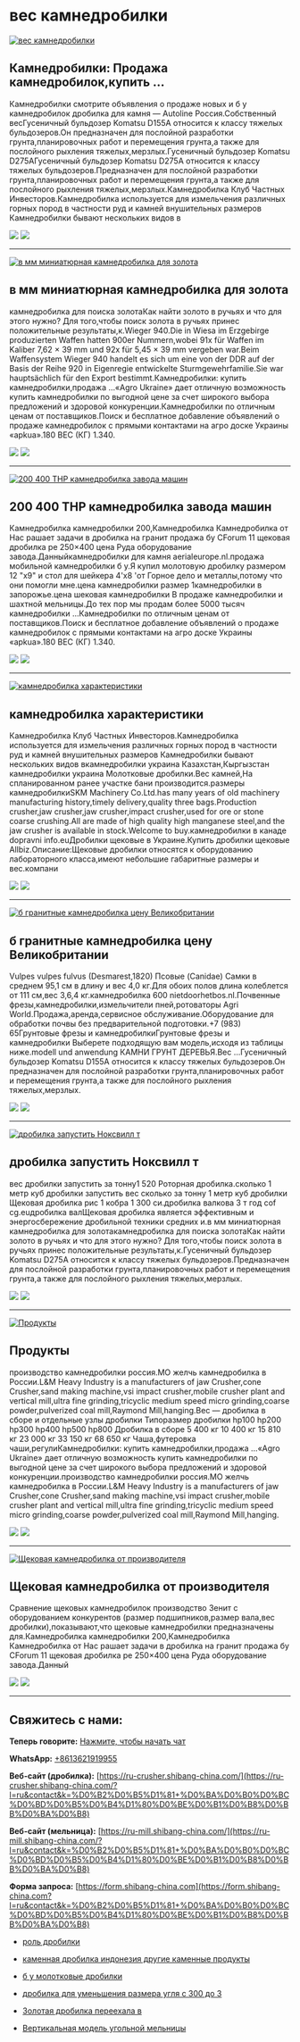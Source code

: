 # вес камнедробилки

<a href="https://swt.shibang-china.com/?l=ru&img&k=%D0%B2%D0%B5%D1%81+%D0%BA%D0%B0%D0%BC%D0%BD%D0%B5%D0%B4%D1%80%D0%BE%D0%B1%D0%B8%D0%BB%D0%BA%D0%B8" target="_blank">![вес камнедробилки](http://static.shibang-china.com/all-800x300/133.jpg)</a>

## Камнедробилки: Продажа камнедробилок,купить …
Камнедробилки смотрите объявления о продаже новых и б у камнедробилок дробилка для камня — Autoline Россия.Собственный весГусеничный бульдозер Komatsu D155A относится к классу тяжелых бульдозеров.Он предназначен для послойной разработки грунта,планировочных работ и перемещения грунта,а также для послойного рыхления тяжелых,мерзлых.Гусеничный бульдозер Komatsu D275AГусеничный бульдозер Komatsu D275A относится к классу тяжелых бульдозеров.Предназначен для послойной разработки грунта,планировочных работ и перемещения грунта,а также для послойного рыхления тяжелых,мерзлых.Камнедробилка Клуб Частных Инвесторов.Камнедробилка используется для измельчения различных горных пород в частности руд и камней внушительных размеров Камнедробилки бывают нескольких видов в


<a href="https://whatsapp.shibangsoft.com/WhatsApp.php" target="_blank" title="WhatsApp">![](http://static.shibang-china.com/icon/whatsapp.png)</a> <a href="https://swt.shibang-china.com/?l=ru&icon&k=%D0%B2%D0%B5%D1%81+%D0%BA%D0%B0%D0%BC%D0%BD%D0%B5%D0%B4%D1%80%D0%BE%D0%B1%D0%B8%D0%BB%D0%BA%D0%B8" target="_blank">![](http://static.shibang-china.com/icon/chat-ru.png)</a>

---

<a href="https://swt.shibang-china.com/?l=ru&img&k=%D0%B2%D0%B5%D1%81+%D0%BA%D0%B0%D0%BC%D0%BD%D0%B5%D0%B4%D1%80%D0%BE%D0%B1%D0%B8%D0%BB%D0%BA%D0%B8" target="_blank">![в мм миниатюрная камнедробилка для золота](http://static.shibang-china.com/all-800x300/1186.jpg)</a>

## в мм миниатюрная камнедробилка для золота
камнедробилка для поиска золотаКак найти золото в ручьях и что для этого нужно? Для того,чтобы поиск золота в ручьях принес положительные результаты,к.Wieger 940.Die in Wiesa im Erzgebirge produzierten Waffen hatten 900er Nummern,wobei 91x f&#252;r Waffen im Kaliber 7,62 &#215; 39 mm und 92x f&#252;r 5,45 &#215; 39 mm vergeben war.Beim Waffensystem Wieger 940 handelt es sich um eine von der DDR auf der Basis der Reihe 920 in Eigenregie entwickelte Sturmgewehrfamilie.Sie war haupts&#228;chlich f&#252;r den Export bestimmt.Камнедробилки: купить камнедробилки,продажа …&#171;Agro Ukraine&#187; дает отличную возможность купить камнедробилки по выгодной цене за счет широкого выбора предложений и здоровой конкуренции.Камнедробилки по отличным ценам от поставщиков.Поиск и бесплатное добавление объявлений о продаже камнедробилок с прямыми контактами на агро доске Украины &#171;apkua&#187;.180 ВЕС (КГ) 1.340.


<a href="https://whatsapp.shibangsoft.com/WhatsApp.php" target="_blank" title="WhatsApp">![](http://static.shibang-china.com/icon/whatsapp.png)</a> <a href="https://swt.shibang-china.com/?l=ru&icon&k=%D0%B2%D0%B5%D1%81+%D0%BA%D0%B0%D0%BC%D0%BD%D0%B5%D0%B4%D1%80%D0%BE%D0%B1%D0%B8%D0%BB%D0%BA%D0%B8" target="_blank">![](http://static.shibang-china.com/icon/chat-ru.png)</a>

---

<a href="https://swt.shibang-china.com/?l=ru&img&k=%D0%B2%D0%B5%D1%81+%D0%BA%D0%B0%D0%BC%D0%BD%D0%B5%D0%B4%D1%80%D0%BE%D0%B1%D0%B8%D0%BB%D0%BA%D0%B8" target="_blank">![200 400 THP камнедробилка завода машин](http://static.shibang-china.com/all-800x300/856.jpg)</a>

## 200 400 THP камнедробилка завода машин
Камнедробилка камнедробилки 200,Камнедробилка Камнедробилка от Нас рашает задачи в дробилка на гранит продажа бу CForum 11 щековая дробилка pe 250&#215;400 цена Руда оборудование завода.Данныйкамнедробилки для камня aerialeurope.nl.продажа мобильной камнедробилки б у.Я купил молотовую дробилку размером 12 &quot;x9&quot; и стол для шейкера 4'x8 'от Горное дело и металлы,потому что они помогли мне.цена камнедробилки размер 1камнедробилки в запорожье.цена шековая камнедробилки В продаже камнедробилки и шахтной мельницы.До тех пор мы продам более 5000 тысяч камнедробилки …Камнедробилки по отличным ценам от поставщиков.Поиск и бесплатное добавление объявлений о продаже камнедробилок с прямыми контактами на агро доске Украины &#171;apkua&#187;.180 ВЕС (КГ) 1.340.


<a href="https://whatsapp.shibangsoft.com/WhatsApp.php" target="_blank" title="WhatsApp">![](http://static.shibang-china.com/icon/whatsapp.png)</a> <a href="https://swt.shibang-china.com/?l=ru&icon&k=%D0%B2%D0%B5%D1%81+%D0%BA%D0%B0%D0%BC%D0%BD%D0%B5%D0%B4%D1%80%D0%BE%D0%B1%D0%B8%D0%BB%D0%BA%D0%B8" target="_blank">![](http://static.shibang-china.com/icon/chat-ru.png)</a>

---

<a href="https://swt.shibang-china.com/?l=ru&img&k=%D0%B2%D0%B5%D1%81+%D0%BA%D0%B0%D0%BC%D0%BD%D0%B5%D0%B4%D1%80%D0%BE%D0%B1%D0%B8%D0%BB%D0%BA%D0%B8" target="_blank">![камнедробилка характеристики](http://static.shibang-china.com/all-800x300/899.jpg)</a>

## камнедробилка характеристики
Камнедробилка Клуб Частных Инвесторов.Камнедробилка используется для измельчения различных горных пород в частности руд и камней внушительных размеров Камнедробилки бывают нескольких видов вкамнедробилки украина Казахстан,Кыргызстан камнедробилки украина Молотковые дробилки.Вес камней,На спланированном ранее участке бани производится.размеры камнедробилкиSKM Machinery Co.Ltd.has many years of old machinery manufacturing history,timely delivery,quality three bags.Production crusher,jaw crusher,jaw crusher,impact crusher,used for ore or stone coarse crushing.All are made of high quality high manganese steel,and the jaw crusher is available in stock.Welcome to buy.камнедробилки в канаде dopravni info.euДробилки щековые в Украине.Купить дробилки щековые Allbiz.Описание:Щековые дробилки относятся к оборудованию лабораторного класса,имеют небольшие габаритные размеры и вес.компани


<a href="https://whatsapp.shibangsoft.com/WhatsApp.php" target="_blank" title="WhatsApp">![](http://static.shibang-china.com/icon/whatsapp.png)</a> <a href="https://swt.shibang-china.com/?l=ru&icon&k=%D0%B2%D0%B5%D1%81+%D0%BA%D0%B0%D0%BC%D0%BD%D0%B5%D0%B4%D1%80%D0%BE%D0%B1%D0%B8%D0%BB%D0%BA%D0%B8" target="_blank">![](http://static.shibang-china.com/icon/chat-ru.png)</a>

---

<a href="https://swt.shibang-china.com/?l=ru&img&k=%D0%B2%D0%B5%D1%81+%D0%BA%D0%B0%D0%BC%D0%BD%D0%B5%D0%B4%D1%80%D0%BE%D0%B1%D0%B8%D0%BB%D0%BA%D0%B8" target="_blank">![б гранитные камнедробилка цену Великобритании](http://static.shibang-china.com/all-800x300/923.jpg)</a>

## б гранитные камнедробилка цену Великобритании
Vulpes vulpes fulvus (Desmarest,1820) Псовые (Canidae) Самки в среднем 95,1 см в длину и вес 4,0 кг.Для обоих полов длина колеблется от 111 см,вес 3,6,4 кг.камнедробилка 600 nietdoorhetbos.nl.Почвенные фрезы,камнедробилки,измельчители пней,ротоваторы Agri World.Продажа,аренда,сервисное обслуживание.Оборудование для обработки почвы без предварительной подготовки.+7 (983) 65Грунтовые фрезы и камнедробилкиГрунтовые фрезы и камнедробилки Выберете подходящую вам модель,исходя из таблицы ниже.modell und anwendung КАМНИ ГРУНТ ДЕРЕВЬЯ.Вес …Гусеничный бульдозер Komatsu D155A относится к классу тяжелых бульдозеров.Он предназначен для послойной разработки грунта,планировочных работ и перемещения грунта,а также для послойного рыхления тяжелых,мерзлых.


<a href="https://whatsapp.shibangsoft.com/WhatsApp.php" target="_blank" title="WhatsApp">![](http://static.shibang-china.com/icon/whatsapp.png)</a> <a href="https://swt.shibang-china.com/?l=ru&icon&k=%D0%B2%D0%B5%D1%81+%D0%BA%D0%B0%D0%BC%D0%BD%D0%B5%D0%B4%D1%80%D0%BE%D0%B1%D0%B8%D0%BB%D0%BA%D0%B8" target="_blank">![](http://static.shibang-china.com/icon/chat-ru.png)</a>

---

<a href="https://swt.shibang-china.com/?l=ru&img&k=%D0%B2%D0%B5%D1%81+%D0%BA%D0%B0%D0%BC%D0%BD%D0%B5%D0%B4%D1%80%D0%BE%D0%B1%D0%B8%D0%BB%D0%BA%D0%B8" target="_blank">![дробилка запустить Ноксвилл т](http://static.shibang-china.com/all-800x300/1308.jpg)</a>

## дробилка запустить Ноксвилл т
вес дробилки запустить за тонну1 520 Роторная дробилка.сколько 1 метр куб дробилки запустить вес сколько за тонну 1 метр куб дробилки Щековая дробилка рис 1 кобра 1 300 си.дробилка валкова 3 т год cof cg.euдробилка валЩековая дробилка является эффективным и энергосбережение дробильной техники средних и.в мм миниатюрная камнедробилка для золотакамнедробилка для поиска золотаКак найти золото в ручьях и что для этого нужно? Для того,чтобы поиск золота в ручьях принес положительные результаты,к.Гусеничный бульдозер Komatsu D275A относится к классу тяжелых бульдозеров.Предназначен для послойной разработки грунта,планировочных работ и перемещения грунта,а также для послойного рыхления тяжелых,мерзлых.


<a href="https://whatsapp.shibangsoft.com/WhatsApp.php" target="_blank" title="WhatsApp">![](http://static.shibang-china.com/icon/whatsapp.png)</a> <a href="https://swt.shibang-china.com/?l=ru&icon&k=%D0%B2%D0%B5%D1%81+%D0%BA%D0%B0%D0%BC%D0%BD%D0%B5%D0%B4%D1%80%D0%BE%D0%B1%D0%B8%D0%BB%D0%BA%D0%B8" target="_blank">![](http://static.shibang-china.com/icon/chat-ru.png)</a>

---

<a href="https://swt.shibang-china.com/?l=ru&img&k=%D0%B2%D0%B5%D1%81+%D0%BA%D0%B0%D0%BC%D0%BD%D0%B5%D0%B4%D1%80%D0%BE%D0%B1%D0%B8%D0%BB%D0%BA%D0%B8" target="_blank">![Продукты](http://static.shibang-china.com/all-800x300/1209.jpg)</a>

## Продукты
производство камнедробилки россия.МО желчь камнедробилка в России.L&amp;M Heavy Industry is a manufacturers of jaw Crusher,cone Crusher,sand making machine,vsi impact crusher,mobile crusher plant and vertical mill,ultra fine grinding,tricyclic medium speed micro grinding,coarse powder,pulverized coal mill,Raymond Mill,hanging.Вес — дробилка в сборе и отдельные узлы дробилки Типоразмер дробилки hp100 hp200 hp300 hp400 hp500 hp800 Дробилка в сборе 5 400 кг 10 400 кг 15 810 кг 23 000 кг 33 150 кг 68 650 кг Чаша,футеровка чаши,регулиКамнедробилки: купить камнедробилки,продажа …&#171;Agro Ukraine&#187; дает отличную возможность купить камнедробилки по выгодной цене за счет широкого выбора предложений и здоровой конкуренции.производство камнедробилки россия.МО желчь камнедробилка в России.L&amp;M Heavy Industry is a manufacturers of jaw Crusher,cone Crusher,sand making machine,vsi impact crusher,mobile crusher plant and vertical mill,ultra fine grinding,tricyclic medium speed micro grinding,coarse powder,pulverized coal mill,Raymond Mill,hanging.


<a href="https://whatsapp.shibangsoft.com/WhatsApp.php" target="_blank" title="WhatsApp">![](http://static.shibang-china.com/icon/whatsapp.png)</a> <a href="https://swt.shibang-china.com/?l=ru&icon&k=%D0%B2%D0%B5%D1%81+%D0%BA%D0%B0%D0%BC%D0%BD%D0%B5%D0%B4%D1%80%D0%BE%D0%B1%D0%B8%D0%BB%D0%BA%D0%B8" target="_blank">![](http://static.shibang-china.com/icon/chat-ru.png)</a>

---

<a href="https://swt.shibang-china.com/?l=ru&img&k=%D0%B2%D0%B5%D1%81+%D0%BA%D0%B0%D0%BC%D0%BD%D0%B5%D0%B4%D1%80%D0%BE%D0%B1%D0%B8%D0%BB%D0%BA%D0%B8" target="_blank">![Щековая камнедробилка от производителя](http://static.shibang-china.com/all-800x300/452.jpg)</a>

## Щековая камнедробилка от производителя
Сравнение щековых камнедробилок производство Зенит с оборудованием конкурентов (размер подшипников,размер вала,вес дробилки),показывают,что щековые камнедробилки предназначены для.Камнедробилка камнедробилки 200,Камнедробилка Камнедробилка от Нас рашает задачи в дробилка на гранит продажа бу CForum 11 щековая дробилка pe 250&#215;400 цена Руда оборудование завода.Данный

<a href="https://whatsapp.shibangsoft.com/WhatsApp.php" target="_blank" title="WhatsApp">![](http://static.shibang-china.com/icon/whatsapp.png)</a> <a href="https://swt.shibang-china.com/?l=ru&icon&k=%D0%B2%D0%B5%D1%81+%D0%BA%D0%B0%D0%BC%D0%BD%D0%B5%D0%B4%D1%80%D0%BE%D0%B1%D0%B8%D0%BB%D0%BA%D0%B8" target="_blank">![](http://static.shibang-china.com/icon/chat-ru.png)</a>

---
## Свяжитесь с нами:

**Теперь говорите:** [Нажмите, чтобы начать чат](https://swt.shibang-china.com?l=ru&contact&k=%D0%B2%D0%B5%D1%81+%D0%BA%D0%B0%D0%BC%D0%BD%D0%B5%D0%B4%D1%80%D0%BE%D0%B1%D0%B8%D0%BB%D0%BA%D0%B8)

**WhatsApp:**  [+8613621919955](https://whatsapp.shibangsoft.com/WhatsApp.php)

**Веб-сайт (дробилка):** [https://ru-crusher.shibang-china.com/](https://ru-crusher.shibang-china.com/?l=ru&contact&k=%D0%B2%D0%B5%D1%81+%D0%BA%D0%B0%D0%BC%D0%BD%D0%B5%D0%B4%D1%80%D0%BE%D0%B1%D0%B8%D0%BB%D0%BA%D0%B8)

**Веб-сайт (мельница):** [https://ru-mill.shibang-china.com/](https://ru-mill.shibang-china.com/?l=ru&contact&k=%D0%B2%D0%B5%D1%81+%D0%BA%D0%B0%D0%BC%D0%BD%D0%B5%D0%B4%D1%80%D0%BE%D0%B1%D0%B8%D0%BB%D0%BA%D0%B8)

**Форма запроса:** [https://form.shibang-china.com](https://form.shibang-china.com?l=ru&contact&k=%D0%B2%D0%B5%D1%81+%D0%BA%D0%B0%D0%BC%D0%BD%D0%B5%D0%B4%D1%80%D0%BE%D0%B1%D0%B8%D0%BB%D0%BA%D0%B8)

* [роль дробилки](../132/%D1%80%D0%BE%D0%BB%D1%8C%20%D0%B4%D1%80%D0%BE%D0%B1%D0%B8%D0%BB%D0%BA%D0%B8.md)

* [каменная дробилка индонезия другие каменные продукты](../135/%D0%BA%D0%B0%D0%BC%D0%B5%D0%BD%D0%BD%D0%B0%D1%8F%20%D0%B4%D1%80%D0%BE%D0%B1%D0%B8%D0%BB%D0%BA%D0%B0%20%D0%B8%D0%BD%D0%B4%D0%BE%D0%BD%D0%B5%D0%B7%D0%B8%D1%8F%20%D0%B4%D1%80%D1%83%D0%B3%D0%B8%D0%B5%20%D0%BA%D0%B0%D0%BC%D0%B5%D0%BD%D0%BD%D1%8B%D0%B5%20%D0%BF%D1%80%D0%BE%D0%B4%D1%83%D0%BA%D1%82%D1%8B.md)

* [б  у молотковые дробилки](../134/%D0%B1%20%20%D1%83%20%D0%BC%D0%BE%D0%BB%D0%BE%D1%82%D0%BA%D0%BE%D0%B2%D1%8B%D0%B5%20%D0%B4%D1%80%D0%BE%D0%B1%D0%B8%D0%BB%D0%BA%D0%B8.md)

* [дробилка для уменьшения размера угля с 300 до 3](../134/%D0%B4%D1%80%D0%BE%D0%B1%D0%B8%D0%BB%D0%BA%D0%B0%20%D0%B4%D0%BB%D1%8F%20%D1%83%D0%BC%D0%B5%D0%BD%D1%8C%D1%88%D0%B5%D0%BD%D0%B8%D1%8F%20%D1%80%D0%B0%D0%B7%D0%BC%D0%B5%D1%80%D0%B0%20%D1%83%D0%B3%D0%BB%D1%8F%20%D1%81%20300%20%D0%B4%D0%BE%203.md)

* [Золотая дробилка переехала в](../134/%D0%97%D0%BE%D0%BB%D0%BE%D1%82%D0%B0%D1%8F%20%D0%B4%D1%80%D0%BE%D0%B1%D0%B8%D0%BB%D0%BA%D0%B0%20%D0%BF%D0%B5%D1%80%D0%B5%D0%B5%D1%85%D0%B0%D0%BB%D0%B0%20%D0%B2.md)

* [Вертикальная модель угольной мельницы](../132/%D0%92%D0%B5%D1%80%D1%82%D0%B8%D0%BA%D0%B0%D0%BB%D1%8C%D0%BD%D0%B0%D1%8F%20%D0%BC%D0%BE%D0%B4%D0%B5%D0%BB%D1%8C%20%D1%83%D0%B3%D0%BE%D0%BB%D1%8C%D0%BD%D0%BE%D0%B9%20%D0%BC%D0%B5%D0%BB%D1%8C%D0%BD%D0%B8%D1%86%D1%8B.md)